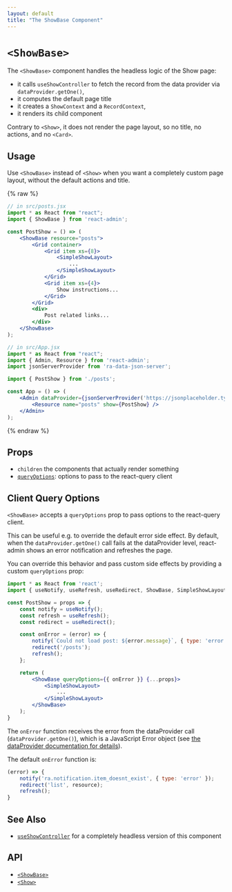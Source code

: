 ```yaml
---
layout: default
title: "The ShowBase Component"
---
```


# `<ShowBase>`

The `<ShowBase>` component handles the headless logic of the Show page:

- it calls `useShowController` to fetch the record from the data provider via `dataProvider.getOne()`,
- it computes the default page title
- it creates a `ShowContext` and a `RecordContext`,
- it renders its child component

Contrary to `<Show>`, it does not render the page layout, so no title, no actions, and no `<Card>`.

## Usage

Use `<ShowBase>` instead of `<Show>` when you want a completely custom page layout, without the default actions and title.

{% raw %}
```jsx
// in src/posts.jsx
import * as React from "react";
import { ShowBase } from 'react-admin';

const PostShow = () => (
    <ShowBase resource="posts">
        <Grid container>
            <Grid item xs={8}>
                <SimpleShowLayout>
                    ...
                </SimpleShowLayout>
            </Grid>
            <Grid item xs={4}>
                Show instructions...
            </Grid>
        </Grid>
        <div>
            Post related links...
        </div>
    </ShowBase>
);

// in src/App.jsx
import * as React from "react";
import { Admin, Resource } from 'react-admin';
import jsonServerProvider from 'ra-data-json-server';

import { PostShow } from './posts';

const App = () => (
    <Admin dataProvider={jsonServerProvider('https://jsonplaceholder.typicode.com')}>
        <Resource name="posts" show={PostShow} />
    </Admin>
);
```
{% endraw %}

## Props

* `children` the components that actually render something
* [`queryOptions`](#client-query-options): options to pass to the react-query client

## Client Query Options

`<ShowBase>` accepts a `queryOptions` prop to pass options to the react-query client. 

This can be useful e.g. to override the default error side effect. By default, when the `dataProvider.getOne()` call fails at the dataProvider level, react-admin shows an error notification and refreshes the page.

You can override this behavior and pass custom side effects by providing a custom `queryOptions` prop:

```jsx
import * as React from 'react';
import { useNotify, useRefresh, useRedirect, ShowBase, SimpleShowLayout } from 'react-admin';

const PostShow = props => {
    const notify = useNotify();
    const refresh = useRefresh();
    const redirect = useRedirect();

    const onError = (error) => {
        notify(`Could not load post: ${error.message}`, { type: 'error' });
        redirect('/posts');
        refresh();
    };

    return (
        <ShowBase queryOptions={{ onError }} {...props}>
            <SimpleShowLayout>
                ...
            </SimpleShowLayout>
        </ShowBase>
    );
}
```

The `onError` function receives the error from the dataProvider call (`dataProvider.getOne()`), which is a JavaScript Error object (see [the dataProvider documentation for details](./DataProviderWriting.md#error-format)).

The default `onError` function is:

```jsx
(error) => {
    notify('ra.notification.item_doesnt_exist', { type: 'error' });
    redirect('list', resource);
    refresh();
}
```

## See Also

* [`useShowController`](./useShowController.md) for a completely headless version of this component

## API

* [`<ShowBase>`]
* [`<Show>`]

[`<ShowBase>`]: https://github.com/marmelab/react-admin/blob/master/packages/ra-core/src/controller/show/ShowBase.tsx
[`<Show>`]: https://github.com/marmelab/react-admin/blob/master/packages/ra-ui-materialui/src/detail/Show.tsx
